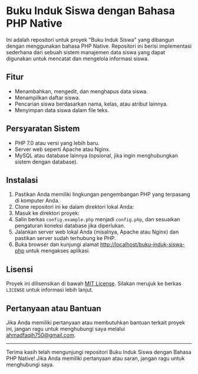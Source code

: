 # Buku Induk Siswa dengan Bahasa PHP Native

Ini adalah repositori untuk proyek "Buku Induk Siswa" yang dibangun dengan menggunakan bahasa PHP Native. Repositori ini berisi implementasi sederhana dari sebuah sistem manajemen data siswa yang dapat digunakan untuk mencatat dan mengelola informasi siswa.

## Fitur

- Menambahkan, mengedit, dan menghapus data siswa.
- Menampilkan daftar siswa.
- Pencarian siswa berdasarkan nama, kelas, atau atribut lainnya.
- Menyimpan data siswa dalam file teks.

## Persyaratan Sistem

- PHP 7.0 atau versi yang lebih baru.
- Server web seperti Apache atau Nginx.
- MySQL atau database lainnya (opsional, jika ingin menghubungkan sistem dengan database).

## Instalasi

1. Pastikan Anda memiliki lingkungan pengembangan PHP yang terpasang di komputer Anda.
2. Clone repositori ini ke dalam direktori lokal Anda:
3. Masuk ke direktori proyek:
4. Salin berkas `config.example.php` menjadi `config.php`, dan sesuaikan pengaturan koneksi database jika diperlukan.
5. Jalankan server web lokal Anda (misalnya, Apache atau Nginx) dan pastikan server sudah terhubung ke PHP.
6. Buka browser dan kunjungi alamat [http://localhost/buku-induk-siswa-php](http://localhost/buku-induk-siswa-php) untuk mengakses aplikasi.

## Lisensi

Proyek ini dilisensikan di bawah [MIT License](LICENSE). Silakan merujuk ke berkas `LICENSE` untuk informasi lebih lanjut.

## Pertanyaan atau Bantuan

Jika Anda memiliki pertanyaan atau membutuhkan bantuan terkait proyek ini, jangan ragu untuk menghubungi saya melalui [ahmadfaqih750@gmail.com](mailto:ahmadfaqih750@gmail.com).

---

Terima kasih telah mengunjungi repositori Buku Induk Siswa dengan Bahasa PHP Native! Jika Anda memiliki pertanyaan atau saran, jangan ragu untuk menghubungi saya.
